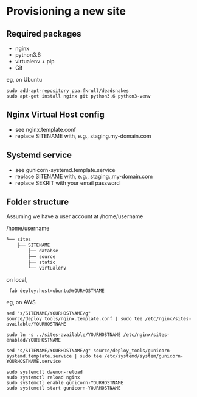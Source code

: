 Provisioning a new site
=======================

## Required packages
* nginx
* python3.6
* virtualenv + pip
* Git

eg, on Ubuntu
    
    sudo add-apt-repository ppa:fkrull/deadsnakes
    sudo apt-get install nginx git python3.6 python3-venv

## Nginx Virtual Host config

* see nginx.template.conf
* replace SITENAME with, e.g., staging.my-domain.com

## Systemd service

* see gunicorn-systemd.template.service
* replace SITENAME with, e.g., staging.,my-domain.com
* replace SEKRIT with your email password

## Folder structure
Assuming we have a user account at /home/username

/home/username
```bash
└── sites
    ├── SITENAME
        ├── databse
        ├── source
        ├── static
        └── virtualenv
```
on local,

     fab deploy:host=ubuntu@YOURHOSTNAME

eg, on AWS

    sed "s/SITENAME/YOURHOSTNAME/g" source/deploy_tools/nginx.template.conf | sudo tee /etc/nginx/sites-available/YOURHOSTNAME

    sudo ln -s ../sites-available/YOURHOSTNAME /etc/nginx/sites-enabled/YOURHOSTNAME
    
    sed "s/SITENAME/YOURHOSTNAME/g" source/deploy_tools/gunicorn-systemd.template.service | sudo tee /etc/systemd/system/gunicorn-YOURHOSTNAME.service
    
    sudo systemctl daemon-reload 
    sudo systemctl reload nginx
    sudo systemctl enable gunicorn-YOURHOSTNAME
    sudo systemctl start gunicorn-YOURHOSTNAME